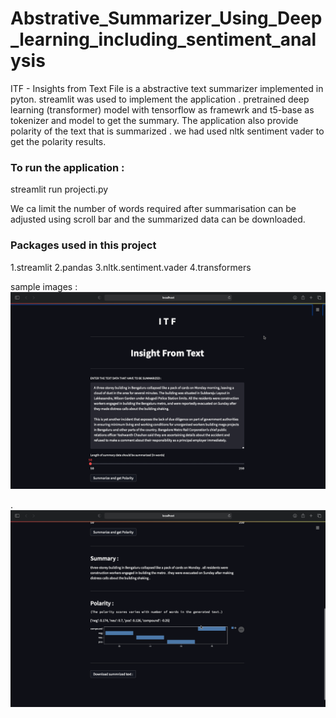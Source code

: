 # Abstrative_Summarizer_Using_Deep_learning_including_sentiment_analysis


ITF - Insights from Text File is a abstractive text summarizer implemented in pyton.
streamlit was used to implement the application . 
pretrained deep learning (transformer) model with tensorflow as framewrk and t5-base as tokenizer and model to get the summary. 
The application also provide polarity of the text that is summarized .
we had used nltk sentiment vader to get the polarity results.


### To run the application :
streamlit run projecti.py

We ca limit the number of words required after summarisation can be adjusted using scroll bar and the summarized data can be downloaded.

### Packages used in this project 

1.streamlit
2.pandas
3.nltk.sentiment.vader
4.transformers

sample images :
![alt text](https://github.com/HareshSuvvari9/Abstrative_Summarizer_Using_Deep_learning_including_sentiment_analysis/blob/main/ss1.png?raw=true)

.
![alt text](https://github.com/HareshSuvvari9/Abstrative_Summarizer_Using_Deep_learning_including_sentiment_analysis/blob/main/ss2.png?raw=true)

